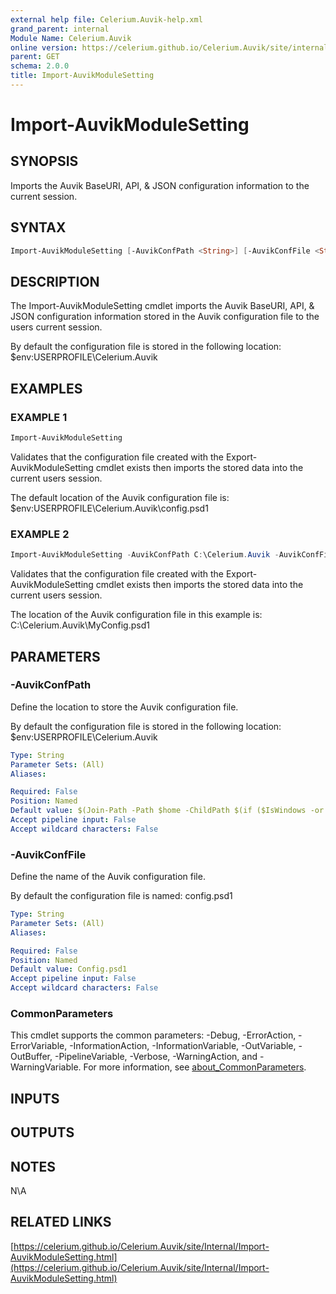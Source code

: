 ```yaml
---
external help file: Celerium.Auvik-help.xml
grand_parent: internal
Module Name: Celerium.Auvik
online version: https://celerium.github.io/Celerium.Auvik/site/internal/Import-AuvikModuleSetting.html
parent: GET
schema: 2.0.0
title: Import-AuvikModuleSetting
---
```


# Import-AuvikModuleSetting

## SYNOPSIS
Imports the Auvik BaseURI, API, & JSON configuration information to the current session.

## SYNTAX

```powershell
Import-AuvikModuleSetting [-AuvikConfPath <String>] [-AuvikConfFile <String>] [<CommonParameters>]
```

## DESCRIPTION
The Import-AuvikModuleSetting cmdlet imports the Auvik BaseURI, API, & JSON configuration
information stored in the Auvik configuration file to the users current session.

By default the configuration file is stored in the following location:
    $env:USERPROFILE\Celerium.Auvik

## EXAMPLES

### EXAMPLE 1
```powershell
Import-AuvikModuleSetting
```

Validates that the configuration file created with the Export-AuvikModuleSetting cmdlet exists
then imports the stored data into the current users session.

The default location of the Auvik configuration file is:
    $env:USERPROFILE\Celerium.Auvik\config.psd1

### EXAMPLE 2
```powershell
Import-AuvikModuleSetting -AuvikConfPath C:\Celerium.Auvik -AuvikConfFile MyConfig.psd1
```

Validates that the configuration file created with the Export-AuvikModuleSetting cmdlet exists
then imports the stored data into the current users session.

The location of the Auvik configuration file in this example is:
    C:\Celerium.Auvik\MyConfig.psd1

## PARAMETERS

### -AuvikConfPath
Define the location to store the Auvik configuration file.

By default the configuration file is stored in the following location:
    $env:USERPROFILE\Celerium.Auvik

```yaml
Type: String
Parameter Sets: (All)
Aliases:

Required: False
Position: Named
Default value: $(Join-Path -Path $home -ChildPath $(if ($IsWindows -or $PSEdition -eq 'Desktop') {"Celerium.Auvik"}else{".Celerium.Auvik"}) )
Accept pipeline input: False
Accept wildcard characters: False
```

### -AuvikConfFile
Define the name of the Auvik configuration file.

By default the configuration file is named:
    config.psd1

```yaml
Type: String
Parameter Sets: (All)
Aliases:

Required: False
Position: Named
Default value: Config.psd1
Accept pipeline input: False
Accept wildcard characters: False
```

### CommonParameters
This cmdlet supports the common parameters: -Debug, -ErrorAction, -ErrorVariable, -InformationAction, -InformationVariable, -OutVariable, -OutBuffer, -PipelineVariable, -Verbose, -WarningAction, and -WarningVariable. For more information, see [about_CommonParameters](http://go.microsoft.com/fwlink/?LinkID=113216).

## INPUTS

## OUTPUTS

## NOTES
N\A

## RELATED LINKS

[https://celerium.github.io/Celerium.Auvik/site/Internal/Import-AuvikModuleSetting.html](https://celerium.github.io/Celerium.Auvik/site/Internal/Import-AuvikModuleSetting.html)

